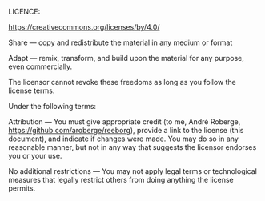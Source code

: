 LICENCE:

https://creativecommons.org/licenses/by/4.0/

Share — copy and redistribute the material in any medium or format

Adapt — remix, transform, and build upon the material for any purpose, even commercially.

The licensor cannot revoke these freedoms as long as you follow the license terms.

Under the following terms:

Attribution — You must give appropriate credit (to me, André Roberge, https://github.com/aroberge/reeborg),
provide a link to the license (this document),
and indicate if changes were made.
You may do so in any reasonable manner,
but not in any way that suggests the licensor endorses you or your use.

No additional restrictions —
You may not apply legal terms or technological measures that
legally restrict others from doing anything the license permits.
